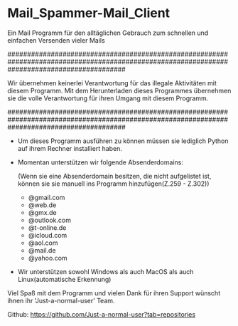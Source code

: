 # Mail_Spammer-Mail_Client
Ein Mail Programm für den alltäglichen Gebrauch zum schnellen und einfachen Versenden vieler Mails

 ##############################################################################################################################################

 Wir übernehmen keinerlei Verantwortung für das illegale Aktivitäten mit diesem Programm.
 Mit dem Herunterladen dieses Programmes übernehmen sie die volle Verantwortung für ihren Umgang mit diesem Programm.

 ##############################################################################################################################################



 - Um dieses Programm ausführen zu können müssen sie lediglich Python auf ihrem Rechner installiert haben.



 - Momentan unterstützen wir folgende Absenderdomains:

    (Wenn sie eine Absenderdomain besitzen, die nicht aufgelistet ist,
    können sie sie manuell ins Programm hinzufügen(Z.259 - Z.302))

    - @gmail.com
    - @web.de
    - @gmx.de
    - @outlook.com
    - @t-online.de
    - @icloud.com
    - @aol.com
    - @mail.de
    - @yahoo.com




 - Wir unterstützen sowohl Windows als auch MacOS als auch Linux(automatische Erkennung)


 Viel Spaß mit dem Programm und vielen Dank für ihren Support wünscht ihnen ihr 'Just-a-normal-user' Team.

 Github: https://github.com/Just-a-normal-user?tab=repositories
